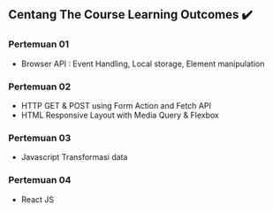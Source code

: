 ## Centang The Course Learning Outcomes :heavy_check_mark:
### Pertemuan 01
- Browser API : Event Handling, Local storage, Element manipulation
### Pertemuan 02
- HTTP GET & POST using Form Action and Fetch API
- HTML Responsive Layout with Media Query & Flexbox
### Pertemuan 03
- Javascript Transformasi data
### Pertemuan 04
- React JS
